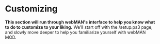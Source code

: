 # Customizing

**This section will run through webMAN's interface to help you know what to do to customize to your liking.** We'll start off with the /setup.ps3 page, and slowly move deeper to help you familiarize yourself with webMAN MOD.

